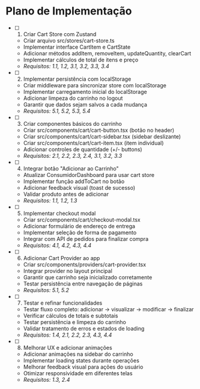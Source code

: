 # Plano de Implementação

- [ ] 1. Criar Cart Store com Zustand
  - Criar arquivo src/stores/cart-store.ts
  - Implementar interface CartItem e CartState
  - Adicionar métodos addItem, removeItem, updateQuantity, clearCart
  - Implementar cálculos de total de itens e preço
  - _Requisitos: 1.1, 1.2, 3.1, 3.2, 3.3, 3.4_

- [ ] 2. Implementar persistência com localStorage
  - Criar middleware para sincronizar store com localStorage
  - Implementar carregamento inicial do localStorage
  - Adicionar limpeza do carrinho no logout
  - Garantir que dados sejam salvos a cada mudança
  - _Requisitos: 5.1, 5.2, 5.3, 5.4_

- [ ] 3. Criar componentes básicos do carrinho
  - Criar src/components/cart/cart-button.tsx (botão no header)
  - Criar src/components/cart/cart-sidebar.tsx (sidebar deslizante)
  - Criar src/components/cart/cart-item.tsx (item individual)
  - Adicionar controles de quantidade (+/- buttons)
  - _Requisitos: 2.1, 2.2, 2.3, 2.4, 3.1, 3.2, 3.3_

- [ ] 4. Integrar botão "Adicionar ao Carrinho"
  - Atualizar ConsumidorDashboard para usar cart store
  - Implementar função addToCart no botão
  - Adicionar feedback visual (toast de sucesso)
  - Validar produto antes de adicionar
  - _Requisitos: 1.1, 1.2, 1.3_

- [ ] 5. Implementar checkout modal
  - Criar src/components/cart/checkout-modal.tsx
  - Adicionar formulário de endereço de entrega
  - Implementar seleção de forma de pagamento
  - Integrar com API de pedidos para finalizar compra
  - _Requisitos: 4.1, 4.2, 4.3, 4.4_

- [ ] 6. Adicionar Cart Provider ao app
  - Criar src/components/providers/cart-provider.tsx
  - Integrar provider no layout principal
  - Garantir que carrinho seja inicializado corretamente
  - Testar persistência entre navegação de páginas
  - _Requisitos: 5.1, 5.2_

- [ ] 7. Testar e refinar funcionalidades
  - Testar fluxo completo: adicionar → visualizar → modificar → finalizar
  - Verificar cálculos de totais e subtotais
  - Testar persistência e limpeza do carrinho
  - Validar tratamento de erros e estados de loading
  - _Requisitos: 1.4, 2.1, 2.2, 2.3, 4.3, 4.4_

- [ ] 8. Melhorar UX e adicionar animações
  - Adicionar animações na sidebar do carrinho
  - Implementar loading states durante operações
  - Melhorar feedback visual para ações do usuário
  - Otimizar responsividade em diferentes telas
  - _Requisitos: 1.3, 2.4_